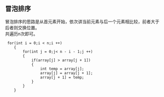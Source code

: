 ## 冒泡排序
冒泡排序的思路是从首元素开始，依次讲当前元素与后一个元素相比较，前者大于后者则交换位置。  
共遍历n次即可。  
```
 for(int i = 0;i < n;i ++)
    {
        for(int j = 0;j< n - i - 1;j ++)
        {
            if(array[j] > array[j + 1])
            {
                int temp = array[j];
                array[j] = array[j + 1];
                array[j + 1] = temp;
            }
        }
    }
```
